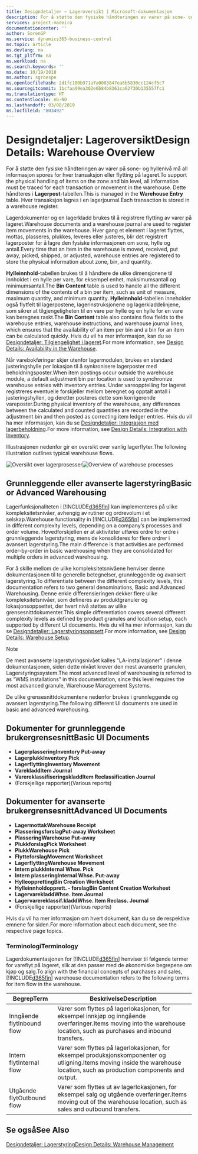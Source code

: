 ```yaml
---
title: Designdetaljer – Lageroversikt | Microsoft-dokumentasjon
description: For å støtte den fysiske håndteringen av varer på sone- og hyllenivå må all informasjon spores for hver transaksjon eller flytting på lageret. Dette håndteres i **Lagerpost**-tabellen. Hver transaksjon lagres i en lagerjournal.
services: project-madeira
documentationcenter: ''
author: SorenGP
ms.service: dynamics365-business-central
ms.topic: article
ms.devlang: na
ms.tgt_pltfrm: na
ms.workload: na
ms.search.keywords: ''
ms.date: 10/19/2018
ms.author: sgroespe
ms.openlocfilehash: 2d1fc180b971a7a0003847ea6b5830cc124cf5c7
ms.sourcegitcommit: 1bcfaa99ea302e6b84b8361ca02730b135557fc1
ms.translationtype: HT
ms.contentlocale: nb-NO
ms.lasthandoff: 03/08/2019
ms.locfileid: "803492"
---
```

# <a name="design-details-warehouse-overview"></a><span data-ttu-id="faf50-105">Designdetaljer: Lageroversikt</span><span class="sxs-lookup"><span data-stu-id="faf50-105">Design Details: Warehouse Overview</span></span>
<span data-ttu-id="faf50-106">For å støtte den fysiske håndteringen av varer på sone- og hyllenivå må all informasjon spores for hver transaksjon eller flytting på lageret.</span><span class="sxs-lookup"><span data-stu-id="faf50-106">To support the physical handling of items on the zone and bin level, all information must be traced for each transaction or movement in the warehouse.</span></span> <span data-ttu-id="faf50-107">Dette håndteres i **Lagerpost**-tabellen.</span><span class="sxs-lookup"><span data-stu-id="faf50-107">This is managed in the **Warehouse Entry** table.</span></span> <span data-ttu-id="faf50-108">Hver transaksjon lagres i en lagerjournal.</span><span class="sxs-lookup"><span data-stu-id="faf50-108">Each transaction is stored in a warehouse register.</span></span>  

<span data-ttu-id="faf50-109">Lagerdokumenter og en lagerkladd brukes til å registrere flytting av varer på lageret.</span><span class="sxs-lookup"><span data-stu-id="faf50-109">Warehouse documents and a warehouse journal are used to register item movements in the warehouse.</span></span> <span data-ttu-id="faf50-110">Hver gang et element i lageret flyttes, mottas, plasseres, plukkes, leveres eller justeres, blir det registrert lagerposter for å lagre den fysiske informasjonen om sone, hylle og antall.</span><span class="sxs-lookup"><span data-stu-id="faf50-110">Every time that an item in the warehouse is moved, received, put away, picked, shipped, or adjusted, warehouse entries are registered to store the physical information about zone, bin, and quantity.</span></span>

<span data-ttu-id="faf50-111">**Hylleinnhold**-tabellen brukes til å håndtere de ulike dimensjonene til innholdet i en hylle per vare, for eksempel enhet, maksimumsantall og minimumsantall.</span><span class="sxs-lookup"><span data-stu-id="faf50-111">The **Bin Content** table is used to handle all the different dimensions of the contents of a bin per item, such as unit of measure, maximum quantity, and minimum quantity.</span></span> <span data-ttu-id="faf50-112">**Hylleinnhold**-tabellen inneholder også flytfelt til lagerpostene, lagerinstruksjonene og lagerkladdelinjene, som sikrer at tilgjengeligheten til en vare per hylle og en hylle for en vare kan beregnes raskt.</span><span class="sxs-lookup"><span data-stu-id="faf50-112">The **Bin Content** table also contains flow fields to the warehouse entries, warehouse instructions, and warehouse journal lines, which ensures that the availability of an item per bin and a bin for an item can be calculated quickly.</span></span> <span data-ttu-id="faf50-113">Hvis du vil ha mer informasjon, kan du se [Designdetaljer: Tilgjengelighet i lageret](design-details-availability-in-the-warehouse.md).</span><span class="sxs-lookup"><span data-stu-id="faf50-113">For more information, see [Design Details: Availability in the Warehouse](design-details-availability-in-the-warehouse.md).</span></span>  

<span data-ttu-id="faf50-114">Når varebokføringer skjer utenfor lagermodulen, brukes en standard justeringshylle per lokasjon til å synkronisere lagerposter med beholdningsposter.</span><span class="sxs-lookup"><span data-stu-id="faf50-114">When item postings occur outside the warehouse module, a default adjustment bin per location is used to synchronize warehouse entries with inventory entries.</span></span> <span data-ttu-id="faf50-115">Under vareopptelling for lageret registreres eventuelle forskjeller mellom beregnet og opptalt antall i justeringshyllen, og deretter posteres dette som korrigerende vareposter.</span><span class="sxs-lookup"><span data-stu-id="faf50-115">During physical inventory of the warehouse, any differences between the calculated and counted quantities are recorded in the adjustment bin and then posted as correcting item ledger entries.</span></span> <span data-ttu-id="faf50-116">Hvis du vil ha mer informasjon, kan du se [Designdetaljer: Integrasjon med lagerbeholdning](design-details-integration-with-inventory.md).</span><span class="sxs-lookup"><span data-stu-id="faf50-116">For more information, see [Design Details: Integration with Inventory](design-details-integration-with-inventory.md).</span></span>  

<span data-ttu-id="faf50-117">Illustrasjonen nedenfor gir en oversikt over vanlig lagerflyter.</span><span class="sxs-lookup"><span data-stu-id="faf50-117">The following illustration outlines typical warehouse flows.</span></span>  

<span data-ttu-id="faf50-118">![Oversikt over lagerprosesser](media/design_details_warehouse_management_overview.png "Oversikt over lagerprosesser")</span><span class="sxs-lookup"><span data-stu-id="faf50-118">![Overview of warehouse processes](media/design_details_warehouse_management_overview.png "Overview of warehouse processes")</span></span>  

## <a name="basic-or-advanced-warehousing"></a><span data-ttu-id="faf50-119">Grunnleggende eller avanserte lagerstyring</span><span class="sxs-lookup"><span data-stu-id="faf50-119">Basic or Advanced Warehousing</span></span>  
<span data-ttu-id="faf50-120">Lagerfunksjonaliteten i [!INCLUDE[d365fin](includes/d365fin_md.md)] kan implementeres på ulike kompleksitetsnivåer, avhengig av rutiner og ordrevolum i et selskap.</span><span class="sxs-lookup"><span data-stu-id="faf50-120">Warehouse functionality in [!INCLUDE[d365fin](includes/d365fin_md.md)] can be implemented in different complexity levels, depending on a company’s processes and order volume.</span></span> <span data-ttu-id="faf50-121">Hovedforskjellen er at aktiviteter utføres ordre for ordre i grunnleggende lagerstyring, mens de konsolideres for flere ordrer i avansert lagerstyring.</span><span class="sxs-lookup"><span data-stu-id="faf50-121">The main difference is that activities are performed order-by-order in basic warehousing when they are consolidated for multiple orders in advanced warehousing.</span></span>  

 <span data-ttu-id="faf50-122">For å skille mellom de ulike kompleksitetsnivåene henviser denne dokumentasjonen til to generelle betegnelser, grunnleggende og avansert lagerstyring.</span><span class="sxs-lookup"><span data-stu-id="faf50-122">To differentiate between the different complexity levels, this documentation refers to two general denominations, Basic and Advanced Warehousing.</span></span> <span data-ttu-id="faf50-123">Denne enkle differensieringen dekker flere ulike kompleksitetsnivåer, som defineres av produktgranuler og lokasjonsoppsettet, der hvert nivå støttes av ulike grensesnittdokumenter.</span><span class="sxs-lookup"><span data-stu-id="faf50-123">This simple differentiation covers several different complexity levels as defined by product granules and location setup, each supported by different UI documents.</span></span> <span data-ttu-id="faf50-124">Hvis du vil ha mer informasjon, kan du se [Designdetaljer: Lagerstyringsoppsett](design-details-warehouse-setup.md).</span><span class="sxs-lookup"><span data-stu-id="faf50-124">For more information, see [Design Details: Warehouse Setup](design-details-warehouse-setup.md).</span></span>  

> [!NOTE]  
>  <span data-ttu-id="faf50-125">De mest avanserte lagerstyringsnivået kalles "LA-installasjoner" i denne dokumentasjonen, siden dette nivået krever den mest avanserte granulen, Lagerstyringssystem.</span><span class="sxs-lookup"><span data-stu-id="faf50-125">The most advanced level of warehousing is referred to as “WMS installations” in this documentation, since this level requires the most advanced granule, Warehouse Management Systems.</span></span>  

 <span data-ttu-id="faf50-126">De ulike grensesnittdokumentene nedenfor brukes i grunnleggende og avansert lagerstyring.</span><span class="sxs-lookup"><span data-stu-id="faf50-126">The following different UI documents are used in basic and advanced warehousing.</span></span>  

## <a name="basic-ui-documents"></a><span data-ttu-id="faf50-127">Dokumenter for grunnleggende brukergrensesnitt</span><span class="sxs-lookup"><span data-stu-id="faf50-127">Basic UI Documents</span></span>  

-   <span data-ttu-id="faf50-128">**Lagerplassering**</span><span class="sxs-lookup"><span data-stu-id="faf50-128">**Inventory Put-away**</span></span>  
-   <span data-ttu-id="faf50-129">**Lagerplukk**</span><span class="sxs-lookup"><span data-stu-id="faf50-129">**Inventory Pick**</span></span>  
-   <span data-ttu-id="faf50-130">**Lagerflytting**</span><span class="sxs-lookup"><span data-stu-id="faf50-130">**Inventory Movement**</span></span>  
-   <span data-ttu-id="faf50-131">**Varekladd**</span><span class="sxs-lookup"><span data-stu-id="faf50-131">**Item Journal**</span></span>  
-   <span data-ttu-id="faf50-132">**Varereklassifiseringskladd**</span><span class="sxs-lookup"><span data-stu-id="faf50-132">**Item Reclassification Journal**</span></span>  
-   <span data-ttu-id="faf50-133">(Forskjellige rapporter)</span><span class="sxs-lookup"><span data-stu-id="faf50-133">(Various reports)</span></span>  

## <a name="advanced-ui-documents"></a><span data-ttu-id="faf50-134">Dokumenter for avanserte brukergrensesnitt</span><span class="sxs-lookup"><span data-stu-id="faf50-134">Advanced UI Documents</span></span>  

-   <span data-ttu-id="faf50-135">**Lagermottak**</span><span class="sxs-lookup"><span data-stu-id="faf50-135">**Warehouse Receipt**</span></span>  
-   <span data-ttu-id="faf50-136">**Plasseringsforslag**</span><span class="sxs-lookup"><span data-stu-id="faf50-136">**Put-away Worksheet**</span></span>  
-   <span data-ttu-id="faf50-137">**Plassering**</span><span class="sxs-lookup"><span data-stu-id="faf50-137">**Warehouse Put-away**</span></span>  
-   <span data-ttu-id="faf50-138">**Plukkforslag**</span><span class="sxs-lookup"><span data-stu-id="faf50-138">**Pick Worksheet**</span></span>  
-   <span data-ttu-id="faf50-139">**Plukk**</span><span class="sxs-lookup"><span data-stu-id="faf50-139">**Warehouse Pick**</span></span>  
-   <span data-ttu-id="faf50-140">**Flytteforslag**</span><span class="sxs-lookup"><span data-stu-id="faf50-140">**Movement Worksheet**</span></span>  
-   <span data-ttu-id="faf50-141">**Lagerflytting**</span><span class="sxs-lookup"><span data-stu-id="faf50-141">**Warehouse Movement**</span></span>  
-   <span data-ttu-id="faf50-142">**Intern plukk**</span><span class="sxs-lookup"><span data-stu-id="faf50-142">**Internal Whse. Pick**</span></span>  
-   <span data-ttu-id="faf50-143">**Intern plassering**</span><span class="sxs-lookup"><span data-stu-id="faf50-143">**Internal Whse. Put-away**</span></span>  
-   <span data-ttu-id="faf50-144">**Hylleoppretting**</span><span class="sxs-lookup"><span data-stu-id="faf50-144">**Bin Creation Worksheet**</span></span>  
-   <span data-ttu-id="faf50-145">**Hylleinnholdopprett. - forslag**</span><span class="sxs-lookup"><span data-stu-id="faf50-145">**Bin Content Creation Worksheet**</span></span>  
-   <span data-ttu-id="faf50-146">**Lagervarekladd**</span><span class="sxs-lookup"><span data-stu-id="faf50-146">**Whse. Item Journal**</span></span>  
-   <span data-ttu-id="faf50-147">**Lagervarereklassif.kladd**</span><span class="sxs-lookup"><span data-stu-id="faf50-147">**Whse. Item Reclass. Journal**</span></span>  
-   <span data-ttu-id="faf50-148">(Forskjellige rapporter)</span><span class="sxs-lookup"><span data-stu-id="faf50-148">(Various reports)</span></span>  

<span data-ttu-id="faf50-149">Hvis du vil ha mer informasjon om hvert dokument, kan du se de respektive emnene for siden.</span><span class="sxs-lookup"><span data-stu-id="faf50-149">For more information about each document, see the respective page topics.</span></span>  

### <a name="terminology"></a><span data-ttu-id="faf50-150">Terminologi</span><span class="sxs-lookup"><span data-stu-id="faf50-150">Terminology</span></span>  
<span data-ttu-id="faf50-151">Lagerdokumentasjonen for [!INCLUDE[d365fin](includes/d365fin_md.md)] henviser til følgende termer for vareflyt på lageret, slik at den passer med de økonomiske begrepene om kjøp og salg.</span><span class="sxs-lookup"><span data-stu-id="faf50-151">To align with the financial concepts of purchases and sales, [!INCLUDE[d365fin](includes/d365fin_md.md)] warehouse documentation refers to the following terms for item flow in the warehouse.</span></span>  

|<span data-ttu-id="faf50-152">Begrep</span><span class="sxs-lookup"><span data-stu-id="faf50-152">Term</span></span>|<span data-ttu-id="faf50-153">Beskrivelse</span><span class="sxs-lookup"><span data-stu-id="faf50-153">Description</span></span>|  
|----------|---------------------------------------|  
|<span data-ttu-id="faf50-154">Inngående flyt</span><span class="sxs-lookup"><span data-stu-id="faf50-154">Inbound flow</span></span>|<span data-ttu-id="faf50-155">Varer som flyttes på lagerlokasjonen, for eksempel innkjøp og inngående overføringer.</span><span class="sxs-lookup"><span data-stu-id="faf50-155">Items moving into the warehouse location, such as purchases and inbound transfers.</span></span>|  
|<span data-ttu-id="faf50-156">Intern flyt</span><span class="sxs-lookup"><span data-stu-id="faf50-156">Internal flow</span></span>|<span data-ttu-id="faf50-157">Varer som flyttes på lagerlokasjonen, for eksempel produksjonskomponenter og utligning.</span><span class="sxs-lookup"><span data-stu-id="faf50-157">Items moving inside the warehouse location, such as production components and output.</span></span>|  
|<span data-ttu-id="faf50-158">Utgående flyt</span><span class="sxs-lookup"><span data-stu-id="faf50-158">Outbound flow</span></span>|<span data-ttu-id="faf50-159">Varer som flyttes ut av lagerlokasjonen, for eksempel salg og utgående overføringer.</span><span class="sxs-lookup"><span data-stu-id="faf50-159">Items moving out of the warehouse location, such as sales and outbound transfers.</span></span>|  

## <a name="see-also"></a><span data-ttu-id="faf50-160">Se også</span><span class="sxs-lookup"><span data-stu-id="faf50-160">See Also</span></span>  
 [<span data-ttu-id="faf50-161">Designdetaljer: Lagerstyring</span><span class="sxs-lookup"><span data-stu-id="faf50-161">Design Details: Warehouse Management</span></span>](design-details-warehouse-management.md)
